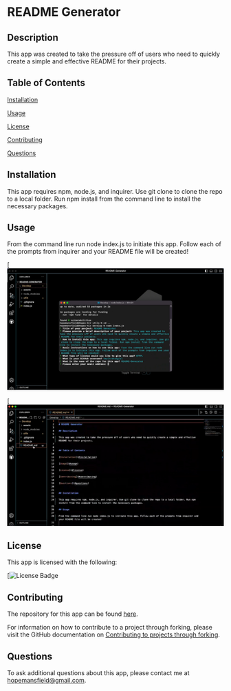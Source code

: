 
# README Generator

## Description

This app was created to take the pressure off of users who need to quickly create a simple and effective README for their projects.


## Table of Contents

[Installation](#installation)

[Usage](#usage)

[License](#license)

[Contributing](#contributing)

[Questions](#questions)

    
## Installation
    
This app requires npm, node.js, and inquirer. Use git clone to clone the repo to a local folder. Run npm install from the command line to install the necessary packages.
    
## Usage
    
From the command line run node index.js to initiate this app. Follow each of the prompts from inquirer and your README file will be created!

[![Screen Shot](Develop/assets/images/CLI.png)

[![Screen Shot](Develop/assets/images/README.png)


  ## License
    
  This app is licensed with the following:
    


[![License Badge](https://img.shields.io/badge/License-WTFPL-blue.svg)
    
## Contributing

The repository for this app can be found [here](https://github.com/heyitsthatgirl/README-Generator).

For information on how to contribute to a project through forking, please visit the 
GitHub documentation on [Contributing to projects through forking](https://docs.github.com/en/get-started/quickstart/contributing-to-projects).

## Questions
    
To ask additional questions about this app, please contact me at hopemansfield@gmail.com.
